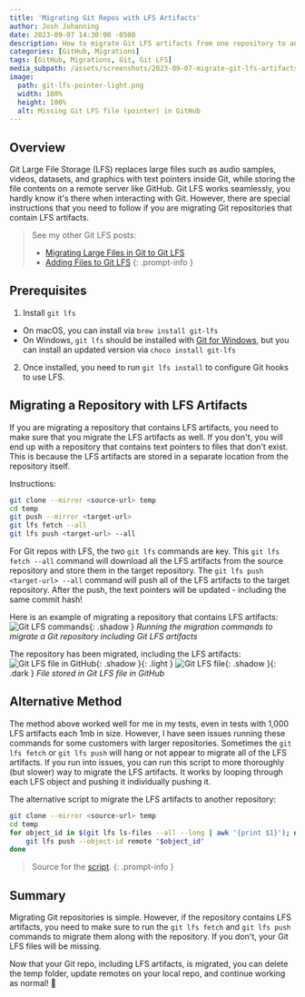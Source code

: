 ```yaml
---
title: 'Migrating Git Repos with LFS Artifacts'
author: Josh Johanning
date: 2023-09-07 14:30:00 -0500
description: How to migrate Git LFS artifacts from one repository to another
categories: [GitHub, Migrations]
tags: [GitHub, Migrations, Git, Git LFS]
media_subpath: /assets/screenshots/2023-09-07-migrate-git-lfs-artifacts
image:
  path: git-lfs-pointer-light.png
  width: 100%
  height: 100%
  alt: Missing Git LFS file (pointer) in GitHub
---
```


## Overview

Git Large File Storage (LFS) replaces large files such as audio samples, videos, datasets, and graphics with text pointers inside Git, while storing the file contents on a remote server like GitHub. Git LFS works seamlessly, you hardly know it's there when interacting with Git. However, there are special instructions that you need to follow if you are migrating Git repositories that contain LFS artifacts.

> See my other Git LFS posts:
> - [Migrating Large Files in Git to Git LFS](/posts/migrate-to-git-lfs/)
> - [Adding Files to Git LFS](/posts/add-files-to-git-lfs/)
{: .prompt-info }

## Prerequisites

1. Install `git lfs`
  - On macOS, you can install via `brew install git-lfs` 
  - On Windows, `git lfs` should be installed with [Git for Windows](https://gitforwindows.org/), but you can install an updated version via `choco install git-lfs`
2. Once installed, you need to run `git lfs install` to configure Git hooks to use LFS.

## Migrating a Repository with LFS Artifacts

If you are migrating a repository that contains LFS artifacts, you need to make sure that you migrate the LFS artifacts as well. If you don't, you will end up with a repository that contains text pointers to files that don't exist. This is because the LFS artifacts are stored in a separate location from the repository itself.

Instructions:

```bash
git clone --mirror <source-url> temp
cd temp
git push --mirror <target-url>
git lfs fetch --all
git lfs push <target-url> --all
```

For Git repos with LFS, the two `git lfs` commands are key. This `git lfs fetch --all` command will download all the LFS artifacts from the source repository and store them in the target repository. The `git lfs push <target-url> --all` command will push all of the LFS artifacts to the target repository. After the push, the text pointers will be updated - including the same commit hash!

Here is an example of migrating a repository that contains LFS artifacts:
![Git LFS commands](git-lfs-commands.png){: .shadow }
_Running the migration commands to migrate a Git repository including Git LFS artifacts_

The repository has been migrated, including the LFS artifacts:
![Git LFS file in GitHub](git-lfs-light.png){: .shadow }{: .light }
![Git LFS file](git-lfs-dark.png){: .shadow }{: .dark }
_File stored in Git LFS file in GitHub_

## Alternative Method

The method above worked well for me in my tests, even in tests with 1,000 LFS artifacts each 1mb in size. However, I have seen issues running these commands for some customers with larger repositories. Sometimes the `git lfs fetch` or `git lfs push` will hang or not appear to migrate all of the LFS artifacts. If you run into issues, you can run this script to more thoroughly (but slower) way to migrate the LFS artifacts. It works by looping through each LFS object and pushing it individually pushing it.

The alternative script to migrate the LFS artifacts to another repository:

```bash
git clone --mirror <source-url> temp
cd temp
for object_id in $(git lfs ls-files --all --long | awk '{print $1}'); do
    git lfs push --object-id remote "$object_id"
done
```

> Source for the [script](https://github.com/git-lfs/git-lfs/issues/4899#issuecomment-1688588756).
{: .prompt-info }

## Summary

Migrating Git repositories is simple. However, if the repository contains LFS artifacts, you need to make sure to run the `git lfs fetch` and `git lfs push` commands to migrate them along with the repository. If you don't, your Git LFS files will be missing.

Now that your Git repo, including LFS artifacts, is migrated, you can delete the temp folder, update remotes on your local repo, and continue working as normal! 🚀
